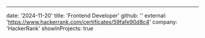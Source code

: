 ---
date: '2024-11-20'
title: 'Frontend Developer'
github: ''
external: 'https://www.hackerrank.com/certificates/59fafe90d8c4'
company: 'HackerRank'
showInProjects: true

